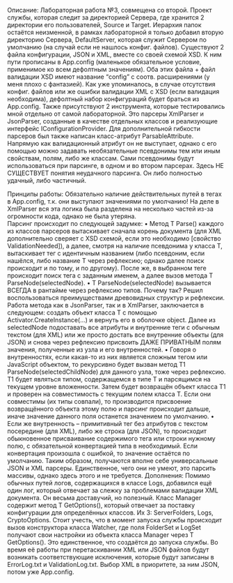 Описание:
	Лабораторная работа №3, совмещена со второй.
     Проект службы, которая следит за директорией Сервера, где хранится 2 директории его пользователей, Source и Target.
     Иерархия папок остаётся неизменной, в рамках лабораторной я только добавил вторую директорию Сервера, DefaultServer,
которая служит Сервером по умолчанию (на случай если не нашлось конфиг. файлов).
	Существуют 2 файла конфигурации, JSON и XML, вместе со своей схемой XSD. К ним пути прописаны в App.config (маленькое обязательное условие, применимое ко всем дефолтным значениям). 
	Оба этих файла + файл валидации XSD имеют название “config” с соотв. расширениями (у меня плохо с фантазией).
	Как уже упоминалось, в случае отсутствия конфиг. файлов или же ошибки валидации XML с XSD (если валидация необходима), дефолтный набор конфигураций будет браться из App.config.
	Также присутствуют 2 инструмента, которые тестировались мной отдельно от самой лабораторной. Это парсеры XmlParser и JsonParser, созданные в качестве отдельных классов и реализующие интерфейс IConfigurationProvider.
	Для дополнительной гибкости парсеров был также написан класс-атрибут ParsableAttribute. Напрямую как валидационный атрибут он не выступает, однако с его помощью можно задавать необязательные псевдонимы тем или иным свойствам, полям, либо же классам. Сами псевдонимы будут использоваться при парсинге, в одном и во втором парсерах.
	Здесь НЕ СУЩЕСТВУЕТ понятия неудачного парсинга. Он либо полностью удачный, либо частичный.

Принципы работы:
	Обязательно наличие действительных путей в тегах <add> в App.config, т.к. они выступают значениями по умолчанию!
	На деле в XmlParser вся эта логика была разделена на несколько частей из-за огромности кода, однако не была утеряна.	
	Парсинг происходит по следующей задумке:
• Метод T Parse<T>() каждого из классов парсеров вытаскивает сначала корень документа (для XML дополнительно сверяет с XSD схемой, если это необходимо [свойство ValidationNeeded]), а далее, смотря на наличие псевдонима у класса T, вытаскивает тег с идентичным названием (либо псевдоним, если нашёлся, либо название T через рефлексию; однако далее поиск происходит и по тому, и по другому). После же, в выбранном теге происходит поиск тега с заданным именем, а далее вызов метода 
T ParseNode<T>(selectedNode). 
• T ParseNode<T>(selectedNode) вызывается ВСЕГДА в рантайме через рефлексию типов. Почему так? Решил воспользоваться преимуществами древовидных структур и рефлексии. Работа метода как в JsonParser, так и в XmlParser, заключается в следующем: создать объект класса T с помощью Activator.CreateInstance(…) и вернуть его в оболочке object. Далее из selectedNode подоставать все атрибуты и внутренние теги с обычным текстом (для XML) или же просто достать все внутренние объекты (для JSON) и снова через рефлексию присвоить ДАЖЕ ПРИВАТНЫМ полям значения, полученные из узла и его внутренностей. 
• Говоря о внутренностях, если какая-то из них является сложным тегом или JavaScript объектом, то рекурсивно будет вызван метод 
T1 ParseNode<T1>(selectedChildNode) для данного узла, тоже через рефлексию. T1 будет  являться типом, содержащемся в типе T и парсящимся на текущем уровне вложенности. Затем будет возвращён объект класса T1 и проверен на совместимость с текущим полем класса T. Если они совместимы (их типы совпали), то производится присвоение возвращённого объекта этому полю и парсинг происходит дальше, иначе значение данного поля останется значением по умолчанию.
• Если же внутренность – примитивный тег без атрибутов с текстом посередине (для XML), либо же строка (для JSON), то происходит обыкновенное присваивание содержимого тега или строки нужному полю, с обязательной конвертацией типа в необходимый. Если конвертация произошла с ошибкой, то значение остаётся по умолчанию.
Таким образом, получаются вполне себе универсальные JSON и XML
парсеры. Единственное, чего они не умеют, это парсить массивы, однако здесь этого и не требуется.
Дополнения:	
	Помимо обычных путей логов, содержащихся в классе Logs, добавился ещё один лог, который отвечает за слежку за проблемами валидации XML документа. Он весьма доставучий, но полезный.
	Класс Manager содержит метод T GetOptions<T>(), который отвечает за поставку конфигурации для определённых классов. Их 3: ServerFolders, Logs, CryptoOptions.
	Стоит учесть, что в момент запуска службы происходит вызов конструктора класса Watcher, где поля FolderSet и LogSet получают свои настройки из объекта класса Manager через T GetOptions<T>(). Это единственное, что создаётся до запуска службы. Во время её работы при перетаскивании XML или JSON файлов будут возникать соответствующие исключения, которые будут записаны в ErrorLog.txt и ValidationLog.txt.
	Выбор XML в приоритете, за ним JSON, потом уже App.config.
